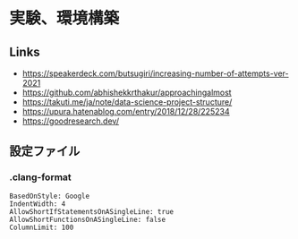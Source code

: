 # 実験、環境構築

## Links

- https://speakerdeck.com/butsugiri/increasing-number-of-attempts-ver-2021
- https://github.com/abhishekkrthakur/approachingalmost
- https://takuti.me/ja/note/data-science-project-structure/
- https://upura.hatenablog.com/entry/2018/12/28/225234
- https://goodresearch.dev/

## 設定ファイル

### .clang-format

```
BasedOnStyle: Google
IndentWidth: 4
AllowShortIfStatementsOnASingleLine: true
AllowShortFunctionsOnASingleLine: false
ColumnLimit: 100
```
